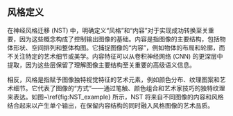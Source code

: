 ## 风格定义

在神经风格迁移 (NST) 中，明确定义“风格”和“内容”对于实现成功转换至关重要，因为这些概念构成了控制输出图像的基础。内容是指图像的主要结构，包括物体形状、空间排列和整体构图。它捕捉图像的“内容”，例如物体的布局和轮廓，而不关注特定的艺术细节或美学。内容特征可以从卷积神经网络 (CNN) 的更深层中提取，因为这些层保留了理解图像主要结构至关重要的高级语义信息。

相反，风格是指赋予图像独特视觉特征的艺术元素，例如颜色分布、纹理图案和艺术细节。它代表了图像的“方式”——通过笔触、颜色组合和艺术家技巧的独特纹理来表达。如图~\ref{fig:NST_example} 所示，NST 将来自不同图像的内容和风格结合起来以产生单个输出，在保留内容结构的同时融入风格图像的艺术品质。

